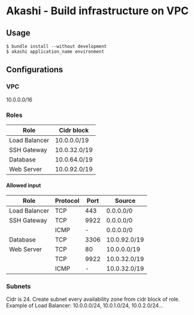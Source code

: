 # Akashi - Build infrastructure on VPC

## Usage
```
$ bundle install --without development
$ akashi application_name environment
```

## Configurations
### VPC
10.0.0.0/16

### Roles
|Role|Cidr block
|---|---|
|Load Balancer|10.0.0.0/19|
|SSH Gateway|10.0.32.0/19|
|Database|10.0.64.0/19|
|Web Server|10.0.92.0/19|

#### Allowed input
|Role|Protocol|Port|Source|
|---|---|---|---|
|Load Balancer|TCP|443|0.0.0.0/0|
|SSH Gateway|TCP|9922|0.0.0.0/0|
||ICMP|-|0.0.0.0/0|
|Database|TCP|3306|10.0.92.0/19|
|Web Server|TCP|80|10.0.0.0/19|
||TCP|9922|10.0.32.0/19|
||ICMP|-|10.0.32.0/19|

### Subnets
Cidr is 24. Create subnet every availability zone from cidr block of role.  
Example of Load Balancer: 10.0.0.0/24, 10.0.1.0/24, 10.0.2.0/24...
